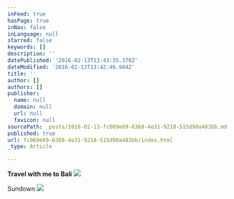 ```yaml
---
inFeed: true
hasPage: true
inNav: false
inLanguage: null
starred: false
keywords: []
description: ''
datePublished: '2016-02-13T13:43:35.378Z'
dateModified: '2016-02-13T13:42:46.984Z'
title: ''
author: []
authors: []
publisher:
  name: null
  domain: null
  url: null
  favicon: null
sourcePath: _posts/2016-02-13-fc069e69-6368-4e31-9218-515d98a483bb.md
published: true
url: fc069e69-6368-4e31-9218-515d98a483bb/index.html
_type: Article

---
```

**Travel with me to Bali**
![](https://the-grid-user-content.s3-us-west-2.amazonaws.com/e45017c6-85d5-4ee8-b1cd-ea112cea261f.jpg)

Sundown
![](https://the-grid-user-content.s3-us-west-2.amazonaws.com/ccda0543-5b63-4d5b-9f86-0ba523c9c944.jpg)